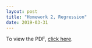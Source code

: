 ```yaml
---
layout: post
title: "Homework 2, Regression"
date: 2019-03-31
---
```

To view the PDF, [click here]({{site.baseurl}}/homework/hw2.pdf).
